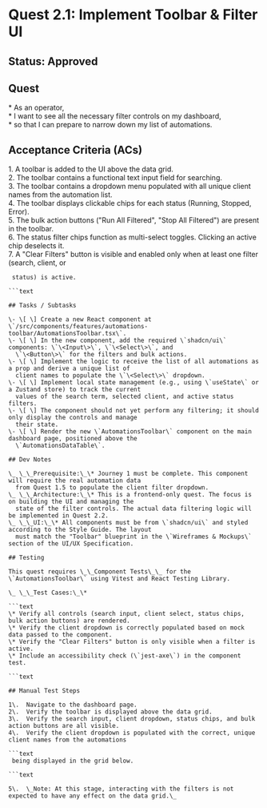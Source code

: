# Quest 2.1: Implement Toolbar & Filter UI

## Status: Approved

## Quest

\* As an operator,  
\* I want to see all the necessary filter controls on my dashboard,  
\* so that I can prepare to narrow down my list of automations.

## Acceptance Criteria (ACs)

1\.  A toolbar is added to the UI above the data grid.  
2\.  The toolbar contains a functional text input field for searching.  
3\.  The toolbar contains a dropdown menu populated with all unique client names from the automation list.  
4\.  The toolbar displays clickable chips for each status (Running, Stopped, Error).  
5\.  The bulk action buttons ("Run All Filtered", "Stop All Filtered") are present in the toolbar.  
6\.  The status filter chips function as multi-select toggles. Clicking an active chip deselects it.  
7\.  A "Clear Filters" button is visible and enabled only when at least one filter (search, client, or

```text
 status) is active.

```text

## Tasks / Subtasks

\- \[ \] Create a new React component at \`/src/components/features/automations-toolbar/AutomationsToolbar.tsx\`.  
\- \[ \] In the new component, add the required \`shadcn/ui\` components: \`\<Input\>\`, \`\<Select\>\`, and
  \`\<Button\>\` for the filters and bulk actions.  
\- \[ \] Implement the logic to receive the list of all automations as a prop and derive a unique list of
  client names to populate the \`\<Select\>\` dropdown.  
\- \[ \] Implement local state management (e.g., using \`useState\` or a Zustand store) to track the current
  values of the search term, selected client, and active status filters.  
\- \[ \] The component should not yet perform any filtering; it should only display the controls and manage
  their state.  
\- \[ \] Render the new \`AutomationsToolbar\` component on the main dashboard page, positioned above the
  \`AutomationsDataTable\`.

## Dev Notes

\_ \_\_Prerequisite:\_\* Journey 1 must be complete. This component will require the real automation data
  from Quest 1.5 to populate the client filter dropdown.  
\_ \_\_Architecture:\_\* This is a frontend-only quest. The focus is on building the UI and managing the
  state of the filter controls. The actual data filtering logic will be implemented in Quest 2.2.  
\_ \_\_UI:\_\* All components must be from \`shadcn/ui\` and styled according to the Style Guide. The layout
  must match the "Toolbar" blueprint in the \`Wireframes & Mockups\` section of the UI/UX Specification.

## Testing

This quest requires \_\_Component Tests\_\_ for the \`AutomationsToolbar\` using Vitest and React Testing Library.

\_ \_\_Test Cases:\_\*  

```text
\* Verify all controls (search input, client select, status chips, bulk action buttons) are rendered.  
\* Verify the client dropdown is correctly populated based on mock data passed to the component.  
\* Verify the "Clear Filters" button is only visible when a filter is active.  
\* Include an accessibility check (\`jest-axe\`) in the component test.

```text

## Manual Test Steps  

1\.  Navigate to the dashboard page.  
2\.  Verify the toolbar is displayed above the data grid.  
3\.  Verify the search input, client dropdown, status chips, and bulk action buttons are all visible.  
4\.  Verify the client dropdown is populated with the correct, unique client names from the automations

```text
 being displayed in the grid below.  

```text

5\.  \_Note: At this stage, interacting with the filters is not expected to have any effect on the data grid.\_  
